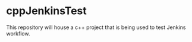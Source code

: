 # cppJenkinsTest
This repository will house a c++ project that is being used to test  Jenkins workflow. 
